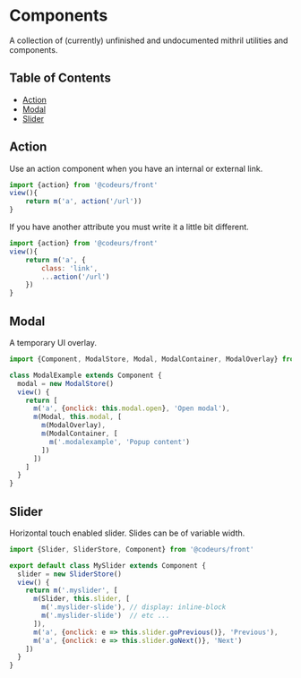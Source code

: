 # Components
A collection of (currently) unfinished and undocumented mithril utilities and components.

## Table of Contents
- [Action](#action)
- [Modal](#modal)
- [Slider](#slider)

## Action

Use an action component when you have an internal or external link.

```javascript
import {action} from '@codeurs/front'
view(){
    return m('a', action('/url'))
}
```

If you have another attribute you must write it a little bit different.

```javascript
import {action} from '@codeurs/front'
view(){
    return m('a', {
        class: 'link',
        ...action('/url')
    })
}
```

## Modal

A temporary UI overlay.

````javascript
import {Component, ModalStore, Modal, ModalContainer, ModalOverlay} from '@codeurs/front'

class ModalExample extends Component {
  modal = new ModalStore()
  view() {
    return [
      m('a', {onclick: this.modal.open}, 'Open modal'),
      m(Modal, this.modal, [
        m(ModalOverlay),
        m(ModalContainer, [
          m('.modalexample', 'Popup content')
        ])
      ])
    ]
  }
}
````


## Slider

Horizontal touch enabled slider. Slides can be of variable width.

````javascript
import {Slider, SliderStore, Component} from '@codeurs/front'

export default class MySlider extends Component {
  slider = new SliderStore()
  view() {
    return m('.myslider', [
      m(Slider, this.slider, [
        m('.myslider-slide'), // display: inline-block
        m('.myslider-slide')  // etc ...
      ]),
      m('a', {onclick: e => this.slider.goPrevious()}, 'Previous'),
      m('a', {onclick: e => this.slider.goNext()}, 'Next')
    ])
  }
}
````
